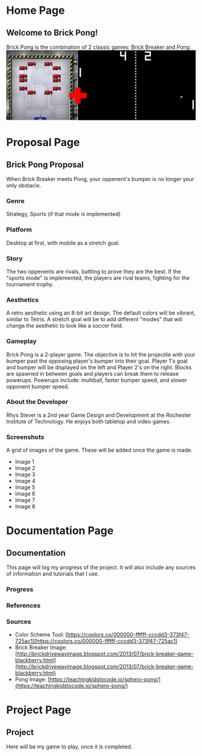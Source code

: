 # Home Page

## Welcome to Brick Pong!
Brick Pong is the combination of 2 classic games: Brick Breaker and Pong.
![Home Image](images/home_img.png)


# Proposal Page

## Brick Pong Proposal
When Brick Breaker meets Pong, your oppenent's bumper is no longer your only obstacle.

### Genre
Strategy, Sports (if that mode is implemented)

### Platform
Desktop at first, with mobile as a stretch goal.

### Story
The two oppenents are rivals, battling to prove they are the best. If the "sports mode" is implemented, the players are rival teams, fighting for the tournament trophy.

### Aesthetics
A retro aesthetic using an 8-bit art design. The default colors will be vibrant, similar to Tetris.
A stretch goal will be to add different "modes" that will change the aesthetic to look like a soccer field.

### Gameplay
Brick Pong is a 2-player game. The objective is to hit the projectile with your bumper past the opposing player's bumper into their goal. Player 1's goal and bumper will be displayed on the left and Player 2's on the right.
Blocks are spawned in between goals and players can break them to release powerups. Powerups include: multiball, faster bumper speed, and slower opponent bumper speed.

### About the Developer
Rhys Stever is a 2nd year Game Design and Development at the Rochester Institute of Technology. He enjoys both tabletop and video games.

### Screenshots
A grid of images of the game. These will be added once the game is made.
* Image 1
* Image 2
* Image 3
* Image 4
* Image 5
* Image 6
* Image 7
* Image 8


# Documentation Page

## Documentation
This page will log my progress of the project. It will also include any sources of information and tutorials that I use.

### Progress
### References
### Sources
* Color Scheme Tool: [https://coolors.co/000000-ffffff-cccdd3-373f47-725ac1](https://coolors.co/000000-ffffff-cccdd3-373f47-725ac1)
* Brick Breaker Image: [http://brickdrivewayimage.blogspot.com/2013/07/brick-breaker-game-blackberry.html](http://brickdrivewayimage.blogspot.com/2013/07/brick-breaker-game-blackberry.html)
* Pong Image: [https://teachingkidstocode.io/sphero-pong/](https://teachingkidstocode.io/sphero-pong/)

# Project Page

## Project
Here will be my game to play, once it is completed.
